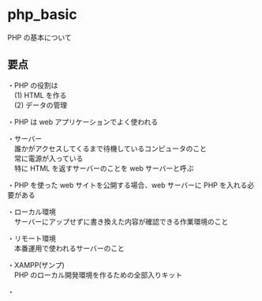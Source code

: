 # php_basic
PHP の基本について

## 要点
・PHP の役割は  
　(1) HTML を作る  
　(2) データの管理

・PHP は web アプリケーションでよく使われる

・サーバー  
　誰かがアクセスしてくるまで待機しているコンピュータのこと  
　常に電源が入っている  
　特に HTML を返すサーバーのことを web サーバーと呼ぶ

・PHP を使った web サイトを公開する場合、web サーバーに PHP を入れる必要がある

・ローカル環境  
　サーバーにアップせずに書き換えた内容が確認できる作業環境のこと

・リモート環境  
　本番運用で使われるサーバーのこと

・XAMPP(ザンプ)  
　PHP のローカル開発環境を作るための全部入りキット

・